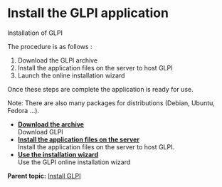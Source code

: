 Install the GLPI application
============================

Installation of GLPI

The procedure is as follows :

1.  Download the GLPI archive
2.  Install the application files on the server to host GLPI
3.  Launch the online installation wizard

Once these steps are complete the application is ready for use.

Note: There are also many packages for distributions (Debian, Ubuntu,
Fedora ...).

-   **[Download the archive](../glpi/install_download.html)**\
     Download GLPI
-   **[Install the application files on the
    server](../glpi/install_copyfiles.html)**\
     Install the application files on the server to host GLPI.
-   **[Use the installation wizard](../glpi/install_wizard.html)**\
     Use the GLPI online installation wizard

**Parent topic:** [Install
GLPI](../glpi/installing.html "Installation Guide.")
